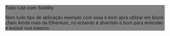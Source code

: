 <div style="background: gray;">
  <p>Todo-List-com-Solidity</p>
  <p>Nem tudo tipo de aplicação exemplo com essa é bom apra utilizar em block chain
    Ainda mais da Ethereum, no entando é divertido e bom para entender e evoluir noe mesmo</p>
</div>
